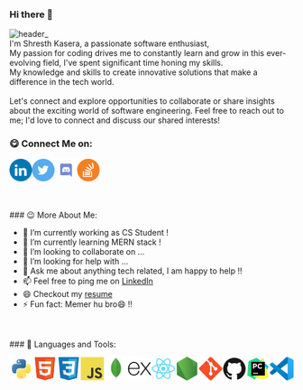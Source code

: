 ### Hi there 👋

![header_](https://github.com/shresth20/shresth20/assets/138902550/c0be5ad9-90c9-4674-b4f6-3f1d633294e0)
<br/>
I'm Shresth Kasera, a passionate software enthusiast, 
<br/>
My passion for coding drives me to constantly learn and grow in this ever-evolving field, I've spent significant time honing my skills. 
<br/>
My knowledge and skills to create innovative solutions that make a difference in the tech world.
<br/>
<br/>
Let's connect and explore opportunities to collaborate or share insights about the exciting world of software engineering. Feel free to reach out to me; I'd love to connect and discuss our shared interests!
<br/>
### 😋 Connect Me on:
<a href='https://www.linkedin.com/in/shresth-kasera'><img align='left' alt="linkedin" src="https://github.com/shresth20/shresth20/blob/main/social_media/SVG/Color/LinkedIN.svg" height='40px'/></a>
<a href='https://twitter.com/shresthkasera'><img align='left' alt="twitter" src="https://github.com/shresth20/shresth20/blob/main/social_media/SVG/Color/Twitter.svg" height='40px'/></a>
<a href='https://discordapp.com/users/shresth20'><img align='left' alt="Discord" src="https://github.com/shresth20/shresth20/blob/main/social_media/SVG/Color/Discord.svg" height='40px'/></a>
<a href='https://stackoverflow.com/users/22510286/shresth-kasera?tab=profile'><img alt="Stackoverflow" src="https://github.com/shresth20/shresth20/blob/main/social_media/SVG/Color/Stackoverflow.svg" height='40px'/></a>
<!--<a href=''><img alt="" src="" height='40px'/></a>-->
<br/>
<br/>
### 😉 More About Me:

- 🔭 I’m currently working as CS Student !
- 🌱 I’m currently learning MERN stack !
- 👯 I’m looking to collaborate on ...
- 🤔 I’m looking for help with ...
- 💬 Ask me about anything tech related, I am happy to help !!
- 📫 Feel free to ping me on [LinkedIn](https://www.linkedin.com/in/shresth-kasera)
- 😄 Checkout my [resume]()
- ⚡ Fun fact: Memer hu bro😄 !!
<br/>
<br/>
### 🔨 Languages and Tools:

<a href="https://www.python.org" target="_blank"><img align="left" alt="Python" height ="42px" src="https://github.com/shresth20/shresth20/blob/main/language_and_tools/icons/python/python-original.svg"></a>
<a href="" target="_blank"> <img align="left" alt="HTML" height ="42px" src="https://github.com/shresth20/shresth20/blob/main/language_and_tools/icons/html5/html5-original.svg"> </a>
<a href="" target="_blank"> <img align="left" alt="CSS" height ="42px" src="https://github.com/shresth20/shresth20/blob/main/language_and_tools/icons/css3/css3-original.svg"> </a>
<a href="https://developer.mozilla.org/en-US/docs/Web/JavaScript" target="_blank"> <img align="left" alt="JavaScript" height ="42px"  src="https://github.com/shresth20/shresth20/blob/main/language_and_tools/icons/javascript/javascript-original.svg"> </a>
<a href="" target="_blank"> <img align="left" alt="mongoDB" height ="42px" src="https://github.com/shresth20/shresth20/blob/main/language_and_tools/icons/mongodb/mongodb-original.svg"> </a>
<a href="" target="_blank"> <img align="left" alt="express" height ="42px" src="https://github.com/shresth20/shresth20/blob/main/language_and_tools/icons/express/express-original.svg"> </a>
<a href="https://reactjs.org/" target="_blank"> <img align="left" alt="React" height ="42px" src="https://github.com/shresth20/shresth20/blob/main/language_and_tools/icons/react/react-original.svg"></a>
<a href="https://nodejs.org" target="_blank"><img align="left" alt="Node.js" height ="42px" src="https://github.com/shresth20/shresth20/blob/main/language_and_tools/icons/nodejs/nodejs-original.svg"></a>
<a href="https://git-scm.com/" align="left" alt="git" target="_blank"> <img src="https://github.com/shresth20/shresth20/blob/main/language_and_tools/icons/git/git-original.svg" align="left" alt="git" height='42px'/> </a>
<a href="" target="_blank"> <img align="left" alt="github" height ="42px" src="https://github.com/shresth20/shresth20/blob/main/language_and_tools/icons/github/github-original.svg"> </a>
<a href="" target="_blank"> <img align="left" alt="pycharm" height ="42px" src="https://github.com/shresth20/shresth20/blob/main/language_and_tools/icons/pycharm/pycharm-original.svg"> </a>
<a href="" target="_blank"> <img align="left" alt="vscode" height ="42px" src="https://github.com/shresth20/shresth20/blob/main/language_and_tools/icons/vscode/vscode-original.svg"> </a>

<!-- <a href="" target="_blank"> <img align="left" alt="" height ="42px" src=""> </a> -->
<br/>
<br/>

<!--### 🛠️ My Projects
<a href="" target="_blank"> <img alt="" src="" height="68" align="left"> </a> -->
